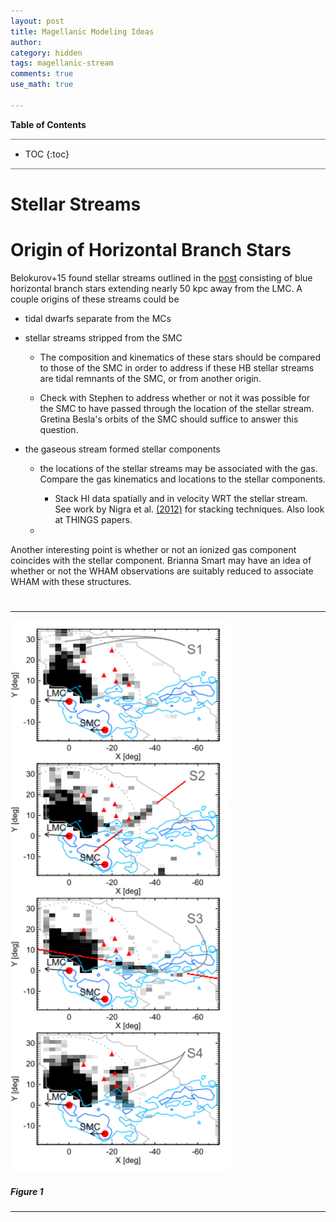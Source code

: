 ```yaml
---
layout: post
title: Magellanic Modeling Ideas
author:
category: hidden
tags: magellanic-stream
comments: true
use_math: true

---
```


**Table of Contents**

<hr style="height:2px; background-color:#b6b6b6"/>

* TOC
{:toc}

<hr style="height:2px; background-color:#b6b6b6"/>



# Stellar Streams

# Origin of Horizontal Branch Stars

Belokurov+15 found stellar streams outlined in the
[post](/hidden/2016/01/21/lmc-stellar-streams/) consisting of blue horizontal
branch stars extending nearly 50 kpc away from the LMC. A couple origins of
these streams could be

+ tidal dwarfs separate from the MCs

+ stellar streams stripped from the SMC

  + The composition and kinematics of these stars should be compared to those of
    the SMC in order to address if these HB stellar streams are tidal remnants
    of the SMC, or from another origin.

  + Check with Stephen to address whether or not it was possible for the SMC to
    have passed through the location of the stellar stream. Gretina Besla's
    orbits of the SMC should suffice to answer this question.

+ the gaseous stream formed stellar components

  + the locations of the stellar streams may be associated with the gas.
      Compare the gas kinematics and locations to the stellar components.

    + Stack HI data spatially and in velocity WRT the stellar stream. See work
        by Nigra et al.
        [(2012)](http://adsabs.harvard.edu/abs/2012ApJ...760...48N) for
        stacking techniques. Also look at THINGS papers.
 
  + 

Another interesting point is whether or not an ionized gas component coincides
with the stellar component. Brianna Smart may have an idea of whether or not
the WHAM observations are suitably reduced to associate WHAM with these
structures.

# 


***
<img src="/images/2016-01-21/belokurov15_figure6.png"
  style="width:70%"/>

##### Figure 1

***






